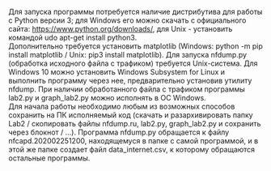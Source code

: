 Для запуска программы потребуется наличие дистрибутива для работы с Python версии 3; для Windows его можно скачать с официального сайта: https://www.python.org/downloads/, для Unix - установить командой udo apt-get install python3.      
Дополнительно требуется установить matplotlib (Windows: python -m pip install matplotlib / Unix: pip3 install matplotlib). Для запуска nfdump.py (обработка исходного файла с трафиком) требуется Unix-система. Для Windows 10 можно установить Windows Subsystem for Linux и выполнить программу через нее, предварительно установив утилиту nfdump. При наличии обработанного файла с трафиком программы lab2.py и graph_lab2.py можно исполнять в ОС Windows.  
Для начала работы необходимо любым из возможных способов сохранить на ПК исполняемый код (скачать и разархивировать папку Lab2 / скопировать файлы nfdump.ru, lab2.py, graph_lab2.py и сохранить через блокнот / ...). Программа nfdump.py обращается к файлу nfcapd.202002251200, находящемуся в папке с самой программой, и в этой же папке создает файл data_internet.csv, к которому обращаются остальные программы.
